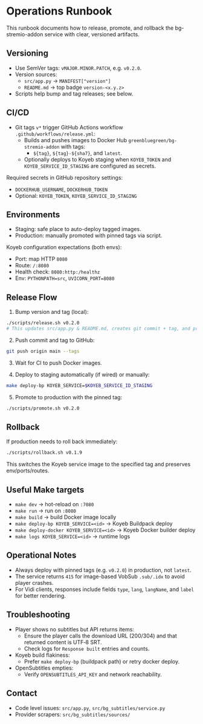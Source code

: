 # Operations Runbook

This runbook documents how to release, promote, and rollback the bg-stremio-addon service with clear, versioned artifacts.

## Versioning

- Use SemVer tags: `vMAJOR.MINOR.PATCH`, e.g. `v0.2.0`.
- Version sources:
  - `src/app.py` → `MANIFEST["version"]`
  - `README.md` → top badge `version-<x.y.z>`
- Scripts help bump and tag releases; see below.

## CI/CD

- Git tags `v*` trigger GitHub Actions workflow `.github/workflows/release.yml`:
  - Builds and pushes images to Docker Hub `greenbluegreen/bg-stremio-addon` with tags:
    - `${tag}`, `${tag}-${sha7}`, and `latest`.
  - Optionally deploys to Koyeb staging when `KOYEB_TOKEN` and `KOYEB_SERVICE_ID_STAGING` are configured as secrets.

Required secrets in GitHub repository settings:
- `DOCKERHUB_USERNAME`, `DOCKERHUB_TOKEN`
- Optional: `KOYEB_TOKEN`, `KOYEB_SERVICE_ID_STAGING`

## Environments

- Staging: safe place to auto-deploy tagged images.
- Production: manually promoted with pinned tags via script.

Koyeb configuration expectations (both envs):
- Port: map HTTP `8080`
- Route: `/:8080`
- Health check: `8080:http:/healthz`
- Env: `PYTHONPATH=src`, `UVICORN_PORT=8080`

## Release Flow

1) Bump version and tag (local):
```bash
./scripts/release.sh v0.2.0
# This updates src/app.py & README.md, creates git commit + tag, and prints push instructions
```

2) Push commit and tag to GitHub:
```bash
git push origin main --tags
```

3) Wait for CI to push Docker images.

4) Deploy to staging automatically (if wired) or manually:
```bash
make deploy-bp KOYEB_SERVICE=$KOYEB_SERVICE_ID_STAGING
```

5) Promote to production with the pinned tag:
```bash
./scripts/promote.sh v0.2.0
```

## Rollback

If production needs to roll back immediately:
```bash
./scripts/rollback.sh v0.1.9
```

This switches the Koyeb service image to the specified tag and preserves env/ports/routes.

## Useful Make targets

- `make dev` → hot-reload on `:7080`
- `make run` → run on `:8080`
- `make build` → build Docker image locally
- `make deploy-bp KOYEB_SERVICE=<id>` → Koyeb Buildpack deploy
- `make deploy-docker KOYEB_SERVICE=<id>` → Koyeb Docker builder deploy
- `make logs KOYEB_SERVICE=<id>` → runtime logs

## Operational Notes

- Always deploy with pinned tags (e.g. `v0.2.0`) in production, not `latest`.
- The service returns `415` for image-based VobSub `.sub/.idx` to avoid player crashes.
- For Vidi clients, responses include fields `type`, `lang`, `langName`, and `label` for better rendering.

## Troubleshooting

- Player shows no subtitles but API returns items:
  - Ensure the player calls the download URL (200/304) and that returned content is UTF‑8 SRT.
  - Check logs for `Response built` entries and counts.
- Koyeb build flakiness:
  - Prefer `make deploy-bp` (buildpack path) or retry docker deploy.
- OpenSubtitles empties:
  - Verify `OPENSUBTITLES_API_KEY` and network reachability.

## Contact

- Code level issues: `src/app.py`, `src/bg_subtitles/service.py`
- Provider scrapers: `src/bg_subtitles/sources/`

